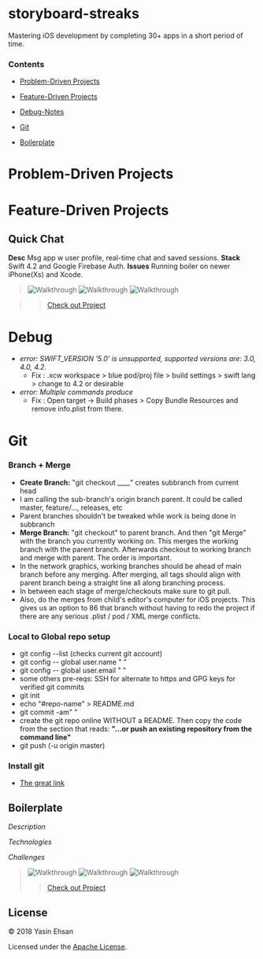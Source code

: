 # storyboard-streaks
Mastering iOS development by completing 30+ apps in a short period of time.

### Contents
- [Problem-Driven Projects](#Problem-Driven-Projects)
- [Feature-Driven Projects](#Feature-Driven-Projects)

- [Debug-Notes](#Debug)
- [Git](#Git)
- [Boilerplate](#Boilerplate)


# Problem-Driven Projects

# Feature-Driven Projects
## Quick Chat
**Desc** Msg app w user profile, real-time chat and saved sessions.
**Stack** Swift 4.2 and Google Firebase Auth.
**Issues** Running boiler on newer iPhone(Xs) and Xcode.

> ![Walkthrough](https://media.giphy.com/media/YmWRtu4uTtpNdMmzby/giphy.gif)
![Walkthrough](https://media.giphy.com/media/eMbT3ythr2paAECoNq/giphy.gif)
![Walkthrough](https://media.giphy.com/media/dyFdCbF2taTzKVcjyA/giphy.gif)

>> [Check out Project](/)

# Debug
- _error: SWIFT_VERSION '5.0' is unsupported, supported versions are: 3.0, 4.0, 4.2._  
    - Fix : .xcw workspace > blue pod/proj file > build settings > swift lang > change to 4.2 or desirable 
- _error: Multiple commands produce_ 
    - Fix : Open target -> Build phases > Copy Bundle Resources and remove info.plist from there.


# Git 
### Branch + Merge
- **Create Branch:** "git checkout ____" creates subbranch from current head
- I am calling the sub-branch's origin branch parent. It could be called master, feature/..., releases, etc
- Parent branches shouldn't be tweaked while work is being done in subbranch
- **Merge Branch:** "git checkout" to parent branch. And then "git Merge" with the branch you currently working on. This merges the working branch with the parent branch. Afterwards checkout to working branch and merge with parent. The order is important.
- In the network graphics, working branches should be ahead of main branch before any merging. After merging, all tags should align with parent branch being a straight line all along branching process.
- In between each stage of merge/checkouts make sure to git pull.
- Also, do the merges from child's editor's computer for iOS projects. This gives us an option to 86 that branch without having to redo the project if there are any serious .plist / pod / XML merge conflicts.


### Local to Global repo setup
- git config --list (checks current git account)
- git config -- global user.name " "
- git config -- global user.email " "
- some others pre-reqs: SSH for alternate to https and GPG keys for verified git commits
- git init
- echo "#repo-name" > README.md
- git commit -am" "
- create the git repo online WITHOUT a README. Then copy the code from the section that reads: **"...or push an existing repository from the command line"** 
- git push (-u origin master)
### Install git 
- [The great link](https://gist.github.com/derhuerst/1b15ff4652a867391f03)




## Boilerplate
*Description*

*Technologies*

*Challenges*

> ![Walkthrough]()
![Walkthrough]()
![Walkthrough]()
>> [Check out Project](/)

## License
© 2018 Yasin Ehsan

Licensed under the [Apache License](LICENSE).

